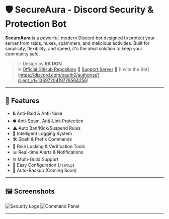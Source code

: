 # 🛡️ SecureAura - Discord Security & Protection Bot

**SecureAura** is a powerful, modern Discord bot designed to protect your server from raids, nukes, spammers, and malicious activities. Built for simplicity, flexibility, and speed, it's the ideal solution to keep your community safe.

> ✅ Design by **RK DON**  
> 🌐 [Official GitHub Repository](https://github.com/rkdon33/SecureAura)
> 💬 [Support Server](https://discord.gg/ERYMCnhWjG) 
> 🧩 [Invite the Bot]
(https://discord.com/oauth2/authorize?client_id=1369720419778564256)
---

## 🚀 Features

- 🔒 Anti-Raid & Anti-Nuke
- ⛔️ Anti-Spam, Anti-Link Protection
- ⚠️ Auto Ban/Kick/Suspend Rules
- 🧠 Intelligent Logging System
- 🛠️ Slash & Prefix Commands
- 🪪 Role Locking & Verification Tools
- 📊 Real-time Alerts & Notifications
- 🌐 Multi-Guild Support
- 🧩 Easy Configuration (`/setup`)
- 🔁 Auto-Backup (Coming Soon)

---

## 🖼️ Screenshots

![Security Logs](https://github.com/rkdon33/SecureAura/SecureAura/SecureAura.png)
![Command Panel](https://github.com/yourusername/SecurityBot/blob/main/assets/command-panel.png)

---

